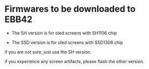 # Firmwares to be downloaded to EBB42

* The SH version is for oled screens with SH1106 chip

* The SSD version is for oled screens with SSD1306 chip



if you are not sure, just use the SH version.

if you experience any screen artifacts, please flash the other version.
